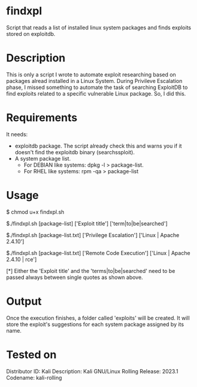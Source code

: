 # findxpl

Script that reads a list of installed linux system packages and finds exploits stored on exploitdb.

# Description

This is only a script I wrote to automate exploit researching based on packages alread installed in a Linux System.
During Privileve Escalation phase, I missed something to automate the task of searching ExploitDB to find exploits related to a specific vulnerable Linux package. So, I did this.

# Requirements

It needs:

- exploitdb package. The script already check this and warns you if it doesn't find the exploitdb binary (searchssploit).
- A system package list.
  - For DEBIAN like systems: dpkg -l > package-list.
  - For RHEL like systems: rpm -qa > package-list

# Usage

$ chmod u+x findxpl.sh

$./findxpl.sh [package-list] ['Exploit title'] ['term|to|be|searched']

$./findxpl.sh [package-list.txt] ['Privilege Escalation'] ['Linux | Apache 2.4.10']

$./findxpl.sh [package-list.txt] ['Remote Code Execution'] ['Linux | Apache 2.4.10 | rce']

[*] Either the 'Exploit title' and the 'terms|to|be|searched' need to be passed always between single quotes as shown above.

# Output

Once the execution finishes, a folder called 'exploits' will be created.
It will store the exploit's suggestions for each system package assigned by its name.

# Tested on

Distributor ID:	Kali
Description:	Kali GNU/Linux Rolling
Release:	2023.1
Codename:	kali-rolling
